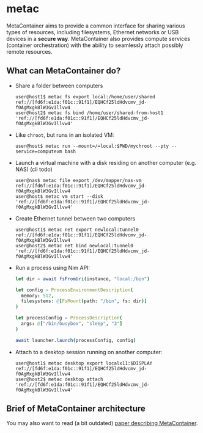 # metac

MetaContainer aims to provide a common interface for sharing various types of resources, including filesystems, Ethernet networks or USB devices in a **secure way**. MetaContainer also provides compute services (container orchestration) with the ability to seamlessly attach possibly remote resources.

## What can MetaContainer do?

- Share a folder between computers

    ```
    user@host1$ metac fs export local:/home/user/shared
    ref://[fd6f:e1da:f01c::91f1]/EQHCf25ldHdvcmv_jd-f0AgMxgkBlW3GvIllvw4
    user@host2$ metac fs bind /home/user/shared-from-host1 'ref://[fd6f:e1da:f01c::91f1]/EQHCf25ldHdvcmv_jd-f0AgMxgkBlW3GvIllvw4'
    ```

- Like `chroot`, but runs in an isolated VM:

   ```
   user@host$ metac run --mount=/=local:$PWD/mychroot --pty --service=computevm bash
   ```

- Launch a virtual machine with a disk residing on another computer (e.g. NAS) (cli todo)

    ```
    user@nas$ metac file export /dev/mapper/nas-vm
    ref://[fd6f:e1da:f01c::91f1]/EQHCf25ldHdvcmv_jd-f0AgMxgkBlW3GvIllvw4
    user@host$ metac vm start --disk 'ref://[fd6f:e1da:f01c::91f1]/EQHCf25ldHdvcmv_jd-f0AgMxgkBlW3GvIllvw4'
    ```

- Create Ethernet tunnel between two computers

   ```
   user@host1$ metac net export newlocal:tunnel0
   ref://[fd6f:e1da:f01c::91f1]/EQHCf25ldHdvcmv_jd-f0AgMxgkBlW3GvIllvw4
   user@host2$ metac net bind newlocal:tunnel0 'ref://[fd6f:e1da:f01c::91f1]/EQHCf25ldHdvcmv_jd-f0AgMxgkBlW3GvIllvw4'
   ```

- Run a process using Nim API:

    ```nim
    let dir = await fsFromUri(instance, "local:/bin")

    let config = ProcessEnvironmentDescription(
      memory: 512,
      filesystems: @[FsMount(path: "/bin", fs: dir)]
    )

    let processConfig = ProcessDescription(
      args: @["/bin/busybox", "sleep", "3"]
    )

    await launcher.launch(processConfig, config)
    ```

- Attach to a desktop session running on another computer:

    ```
    user@host1$ metac desktop export localx11:$DISPLAY
    ref://[fd6f:e1da:f01c::91f1]/EQHCf25ldHdvcmv_jd-f0AgMxgkBlW3GvIllvw4
    user@host2$ metac desktop attach 'ref://[fd6f:e1da:f01c::91f1]/EQHCf25ldHdvcmv_jd-f0AgMxgkBlW3GvIllvw4'
    ```

## Brief of MetaContainer architecture

You may also want to read (a bit outdated) [paper describing MetaContainer](https://users.atomshare.net/~zlmch/metac.pdf).
